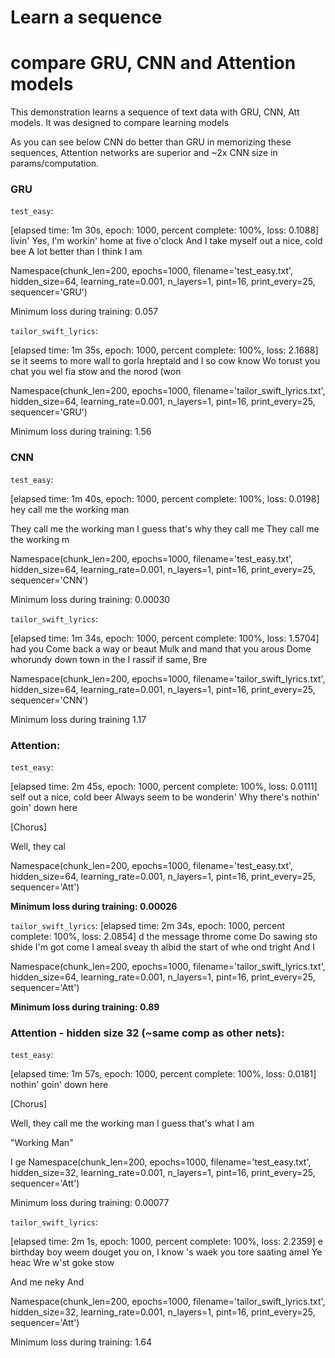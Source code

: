 # Learn a sequence
# compare GRU, CNN and Attention models

This demonstration learns a sequence of text data with GRU, CNN, Att models.
It was designed to compare learning models

As you can see below CNN do better than GRU in memorizing these sequences, Attention networks are superior and ~2x CNN size in params/computation.


### GRU

`test_easy`:

[elapsed time: 1m 30s, epoch: 1000,  percent complete: 100%, loss: 0.1088]
 livin'
Yes, I'm workin' home at five o'clock
And I take myself out a nice, cold bee
A lot better than I think I am

Namespace(chunk_len=200, epochs=1000, filename='test_easy.txt', hidden_size=64, learning_rate=0.001, n_layers=1, pint=16, print_every=25, sequencer='GRU')

Minimum loss during training: 0.057


`tailor_swift_lyrics`:

[elapsed time: 1m 35s, epoch: 1000,  percent complete: 100%, loss: 2.1688]
se it seems to more wall to gorla hreptald and I so cow know
Wo torust you chat you wel fia stow and the norod (won 

Namespace(chunk_len=200, epochs=1000, filename='tailor_swift_lyrics.txt', hidden_size=64, learning_rate=0.001, n_layers=1, pint=16, print_every=25, sequencer='GRU')

Minimum loss during training: 1.56




### CNN

`test_easy`:

[elapsed time: 1m 40s, epoch: 1000,  percent complete: 100%, loss: 0.0198]
hey call me the working man

They call me the working man
I guess that's why they call me
They call me the working m

Namespace(chunk_len=200, epochs=1000, filename='test_easy.txt', hidden_size=64, learning_rate=0.001, n_layers=1, pint=16, print_every=25, sequencer='CNN')

Minimum loss during training: 0.00030



`tailor_swift_lyrics`:

[elapsed time: 1m 34s, epoch: 1000,  percent complete: 100%, loss: 1.5704]
had you
Come back a way or beaut 
Mulk and mand that you arous
Dome whorundy down town in the I rassif if same,
Bre

Namespace(chunk_len=200, epochs=1000, filename='tailor_swift_lyrics.txt', hidden_size=64, learning_rate=0.001, n_layers=1, pint=16, print_every=25, sequencer='CNN')

Minimum loss during training 1.17




### Attention: 

`test_easy`:

[elapsed time: 2m 45s, epoch: 1000,  percent complete: 100%, loss: 0.0111]
self out a nice, cold beer
Always seem to be wonderin'
Why there's nothin' goin' down here

[Chorus]

Well, they cal

Namespace(chunk_len=200, epochs=1000, filename='test_easy.txt', hidden_size=64, learning_rate=0.001, n_layers=1, pint=16, print_every=25, sequencer='Att')

**Minimum loss during training: 0.00026**


`tailor_swift_lyrics`:
[elapsed time: 2m 34s, epoch: 1000,  percent complete: 100%, loss: 2.0854]
d the message throme come
Do sawing sto shide I'm got come
I ameal sveay th albid the start of whe ond tright
And I 

Namespace(chunk_len=200, epochs=1000, filename='tailor_swift_lyrics.txt', hidden_size=64, learning_rate=0.001, n_layers=1, pint=16, print_every=25, sequencer='Att')

**Minimum loss during training: 0.89**




### Attention - hidden size 32 (~same comp as other nets):

`test_easy`:

[elapsed time: 1m 57s, epoch: 1000,  percent complete: 100%, loss: 0.0181]
nothin' goin' down here

[Chorus]

Well, they call me the working man
I guess that's what I am


"Working Man"

I ge
Namespace(chunk_len=200, epochs=1000, filename='test_easy.txt', hidden_size=32, learning_rate=0.001, n_layers=1, pint=16, print_every=25, sequencer='Att')

Minimum loss during training: 0.00077


`tailor_swift_lyrics`:

[elapsed time: 2m 1s, epoch: 1000,  percent complete: 100%, loss: 2.2359]
e birthday boy weem douget you on, I know
's waek you tore saating ameI
Ye heac
Wre w'st goke stow

And me neky
And 

Namespace(chunk_len=200, epochs=1000, filename='tailor_swift_lyrics.txt', hidden_size=32, learning_rate=0.001, n_layers=1, pint=16, print_every=25, sequencer='Att')

Minimum loss during training: 1.64